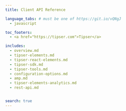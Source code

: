 ```yaml
---
title: Client API Reference

language_tabs: # must be one of https://git.io/vQNgJ
  - javascript

toc_footers:
  - <a href="https://tipser.com">Tipser</a>

includes:
  - overview.md
  - tipser-elements.md
  - tipser-react-elements.md
  - tipser-sdk.md
  - tipser-tools.md
  - configuration-options.md
  - amp.md
  - tipser-elements-analytics.md
  - rest-api.md


search: true
---
```

